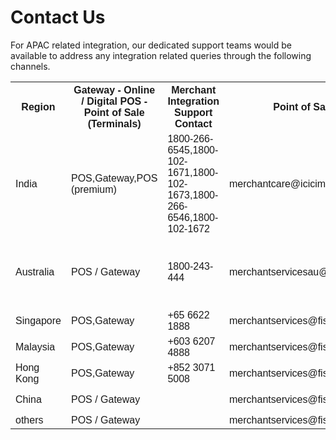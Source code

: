 # Contact Us

For APAC related integration, our dedicated support teams would be available to address any integration related queries through the following channels.

<!DOCTYPE html>
<html>
<head>
<style>
table {
  font-family: arial, sans-serif;
  border-collapse: collapse;
  width: 100%;
}

td, th {
  border: 1px solid #dddddd;
  text-align: left;
  padding: 8px;
}

tr:nth-child(even) {
  background-color: #dddddd;
}
</style>
</head>
<body>



<table>
  <tr>
    <th>Region</th>
    <th>Gateway - Online / Digital POS - Point of Sale (Terminals)</th>
    <th> Merchant Integration Support Contact </th>
    <th>Point of Sale (Terminals) Support Team </th>
    <th>Fiserv Gateway Support Team</th>
    <th>Operational Hours (Merchant Support) </th>
    <th>Sales Enquiry Contact</th>
  </tr>
  <tr>
    <td>India</td>
    <td> POS,Gateway,POS (premium) </td>
    <td>1800-266-6545,1800-102-1671,1800-102-1673,1800-266-6546,1800-102-1672 </td>
    <td>merchantcare@icicims.com,imspremiumservice@icicims.com</td>
    <td>pghelpdesk@fiserv.com</td>
    <td>24/7 support,24/7 support</td>
    <td>1800-266-6545,1800-102-1671,1800-102-1673</td>
 </tr>
  <tr>
   <td>Australia</td>
   <td> POS / Gateway</td>
   <td> 1800-243-444</td>
   <td>merchantservicesau@fiserv.com</td>
   <td>ausgatewaysupport@fiserv.com</td>
   <td>POS Support: 24/7 Online Support: 19/7 Support </td>
   <td>merchantservicesAU@fiserv.com</td>
  </tr>
  <tr>
    <td>Singapore</td>
    <td>POS,Gateway</td>
    <td>+65 6622 1888</td>
    <td>merchantservices@fiserv.com</td>
    <td>firstdatagateway@fiserv.com</td>
    <td>Local Time: 9am – 11pm</td>
    <td>merchantservices@fiserv.com</td>

 </tr>

  <tr>
     <td>Malaysia</td>
      <td>POS,Gateway</td>
      <td>+603 6207 4888</td>
      <td>merchantservices@fiserv.com</td>
      <td>firstdatagateway@fiserv.com</td>
      <td>Local Time: 9am – 11pm</td>
      <td>merchantservices@fiserv.com</td>



  </tr>
  <tr>
   <td>Hong Kong</td>
   <td>POS,Gateway</td>
   <td>+852 3071 5008</td>
   <td>merchantservices@fiserv.com</td>
   <td>firstdatagateway@fiserv.com</td>
   <td>Local Time: 9am – 11pm</td>
    <td>merchantservices@fiserv.com</td>

  </tr>

  <tr>
   <td>China</td>
   <td> POS / Gateway</td>
   <td>  </td>
   <td>merchantservices@fiserv.com</td>
   <td>firstdatagateway@fiserv.com</td>
   <td>Local Time: 9am – 11pm</td>
   <td>merchantservices@fiserv.com</td>
  </tr>

  <tr>
   <td>others</td>
   <td> POS / Gateway</td>
   <td> </td>
   <td>merchantservices@fiserv.com</td>
   <td>firstdatagateway@fiserv.com</td>
   <td> </td>
   <td>merchantservices@fiserv.com</td>

  </tr>
</table>

</body>
</html>